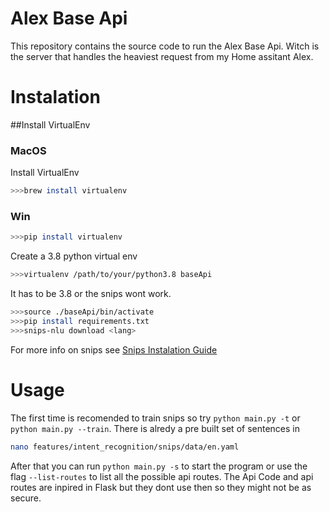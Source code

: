 # Alex Base Api

This repository contains the source code to run the Alex Base Api. Witch is the server that handles the heaviest request from my Home assitant Alex.

# Instalation
##Install VirtualEnv
### MacOS
Install VirtualEnv
```bash
>>>brew install virtualenv
```
### Win
```bash
>>>pip install virtualenv
```
Create a 3.8 python virtual env
```bash
>>>virtualenv /path/to/your/python3.8 baseApi
```
It has to be 3.8 or the snips wont work.


```bash
>>>source ./baseApi/bin/activate
>>>pip install requirements.txt
>>>snips-nlu download <lang>
```
For more info on snips see [Snips Instalation Guide](https://snips-nlu.readthedocs.io/en/latest/installation.html)

# Usage

The first time is recomended to train snips so try `python main.py -t` or `python main.py --train`. There is alredy a pre built set of sentences in 
```bash
nano features/intent_recognition/snips/data/en.yaml
```

After that you can run `python main.py -s` to start the program or use the flag `--list-routes` to list all the possible api routes. The Api Code and api routes are inpired in Flask but they dont use then so they might not be as secure.